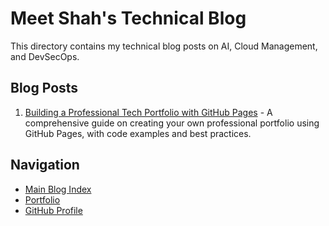 # Meet Shah's Technical Blog

This directory contains my technical blog posts on AI, Cloud Management, and DevSecOps.

## Blog Posts

1. [Building a Professional Tech Portfolio with GitHub Pages](posts/building-portfolio-with-github-pages/) - A comprehensive guide on creating your own professional portfolio using GitHub Pages, with code examples and best practices.

## Navigation

- [Main Blog Index](index.html)
- [Portfolio](https://shahmeetk.github.io/)
- [GitHub Profile](https://github.com/shahmeetk)
